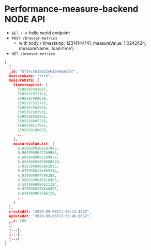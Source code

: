 # Performance-measure-backend NODE API

- `GET /` -> hello world endpoint
- `POST /browser-metrics`
  - with body { timestamp: 12314144141, measureValue: 1.0242424, measureName: 'load-time'}
- `GET /browser-metrics`
```json
[
  {
  _id: "5f54c5b15822e613e0aa075f",
  measureName: "ttfb",
  measureData: {
    timestampList: [
      1599397841587,
      1599397872124,
      1599397902629,
      1599397932793,
      1599397962970,
      1599397993936,
      1599398055951,
      1599398087259,
      1599398117914,
      1599398180003,
      ...
    ],
    measureValueList: [
      0.9500000160187483,
      0.9649999847169966,
      0.6099999882280827,
      0.49500001478008926,
      0.8150000066962093,
      0.8350000134669244,
      0.830000004498288,
      0.5649999948218465,
      0.5449999880511314,
      0.8200000156648457,
      0.614999997196719,
      ...
    ]
  },
  createdAt: "2020-09-06T11:19:13.423Z",
  updatedAt: "2020-09-06T13:36:48.665Z",
  __v: 245
  },
  {...},
  {...},
  {...}
]
```